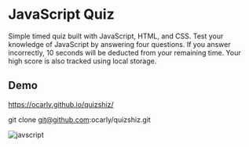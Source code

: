 # JavaScript Quiz

Simple timed quiz built with JavaScript, HTML, and CSS. Test your knowledge of JavaScript by answering four questions. If you answer incorrectly, 10 seconds will be deducted from your remaining time. Your high score is also tracked using local storage.

## Demo

https://ocarly.github.io/quizshiz/


git clone git@github.com:ocarly/quizshiz.git

![javscript](https://github.com/ocarly/quizshiz/assets/141790916/be2ecc66-036a-49fd-bb59-71a5a2367d1a)


